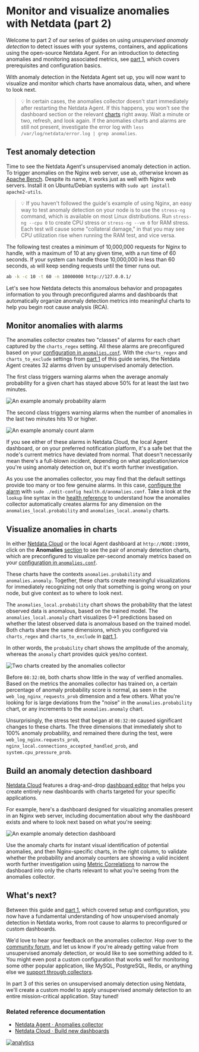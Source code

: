 <!--
title: "Monitor and visualize anomalies with Netdata (part 2)"
description: "Using unsupervised anomaly detection and machine learning, get notified "
image: /img/seo/guides/monitor/visualize-monitor-anomalies.png
author: "Joel Hans"
author_title: "Editorial Director, Technical & Educational Resources"
author_img: "/img/authors/joel-hans.jpg"
custom_edit_url: https://github.com/netdata/netdata/edit/master/docs/guides/monitor/visualize-monitor-anomalies.md
-->

# Monitor and visualize anomalies with Netdata (part 2)

Welcome to part 2 of our series of guides on using _unsupervised anomaly detection_ to detect issues with your systems,
containers, and applications using the open-source Netdata Agent. For an introduction to detecting anomalies and
monitoring associated metrics, see [part 1](/docs/guides/monitor/anomaly-detection.md), which covers prerequisites and
configuration basics.

With anomaly detection in the Netdata Agent set up, you will now want to visualize and monitor which charts have
anomalous data, when, and where to look next.

> 💡 In certain cases, the anomalies collector doesn't start immediately after restarting the Netdata Agent. If this
> happens, you won't see the dashboard section or the relevant [charts](#visualize-anomalies-in-charts) right away. Wait
> a minute or two, refresh, and look again. If the anomalies charts and alarms are still not present, investigate the
> error log with `less /var/log/netdata/error.log | grep anomalies`.

## Test anomaly detection

Time to see the Netdata Agent's unsupervised anomaly detection in action. To trigger anomalies on the Nginx web server,
use `ab`, otherwise known as [Apache Bench](https://httpd.apache.org/docs/2.4/programs/ab.html). Despite its name, it
works just as well with Nginx web servers. Install it on Ubuntu/Debian systems with `sudo apt install apache2-utils`.

> 💡 If you haven't followed the guide's example of using Nginx, an easy way to test anomaly detection on your node is
> to use the `stress-ng` command, which is available on most Linux distributions. Run `stress-ng --cpu 0` to create CPU
> stress or `stress-ng --vm 0` for RAM stress. Each test will cause some "collateral damage," in that you may see CPU
> utilization rise when running the RAM test, and vice versa.

The following test creates a minimum of 10,000,000 requests for Nginx to handle, with a maximum of 10 at any given time,
with a run time of 60 seconds. If your system can handle those 10,000,000 in less than 60 seconds, `ab` will keep
sending requests until the timer runs out.

```bash
ab -k -c 10 -t 60 -n 10000000 http://127.0.0.1/
```

Let's see how Netdata detects this anomalous behavior and propagates information to you through preconfigured alarms and
dashboards that automatically organize anomaly detection metrics into meaningful charts to help you begin root cause
analysis (RCA).

## Monitor anomalies with alarms

The anomalies collector creates two "classes" of alarms for each chart captured by the `charts_regex` setting. All these
alarms are preconfigured based on your [configuration in
`anomalies.conf`](/docs/guides/monitor/anomaly-detection.md#configure-the-anomalies-collector). With the `charts_regex`
and `charts_to_exclude` settings from [part 1](/docs/guides/monitor/anomaly-detection.md) of this guide series, the
Netdata Agent creates 32 alarms driven by unsupervised anomaly detection.

The first class triggers warning alarms when the average anomaly probability for a given chart has stayed above 50% for
at least the last two minutes.

![An example anomaly probability
alarm](https://user-images.githubusercontent.com/1153921/104225767-0a0a9480-5404-11eb-9bfd-e29592397203.png)

The second class triggers warning alarms when the number of anomalies in the last two minutes hits 10 or higher.

![An example anomaly count
alarm](https://user-images.githubusercontent.com/1153921/104225769-0aa32b00-5404-11eb-95f3-7309f9429fe1.png)

If you see either of these alarms in Netdata Cloud, the local Agent dashboard, or on your preferred notification
platform, it's a safe bet that the node's current metrics have deviated from normal. That doesn't necessarily mean
there's a full-blown incident, depending on what application/service you're using anomaly detection on, but it's worth
further investigation.

As you use the anomalies collector, you may find that the default settings provide too many or too few genuine alarms.
In this case, [configure the alarm](/docs/monitor/configure-alarms.md) with `sudo ./edit-config
health.d/anomalies.conf`. Take a look at the `lookup` line syntax in the [health
reference](/health/REFERENCE.md#alarm-line-lookup) to understand how the anomalies collector automatically creates
alarms for any dimension on the `anomalies_local.probability` and `anomalies_local.anomaly` charts.

## Visualize anomalies in charts

In either [Netdata Cloud](https://app.netdata.cloud) or the local Agent dashboard at `http://NODE:19999`, click on the
**Anomalies** [section](/web/gui/README.md#sections) to see the pair of anomaly detection charts, which are
preconfigured to visualize per-second anomaly metrics based on your [configuration in
`anomalies.conf`](/docs/guides/monitor/anomaly-detection.md#configure-the-anomalies-collector).

These charts have the contexts `anomalies.probability` and `anomalies.anomaly`. Together, these charts
create meaningful visualizations for immediately recognizing not only that something is going wrong on your node, but
give context as to where to look next.

The `anomalies_local.probability` chart shows the probability that the latest observed data is anomalous, based on the
trained model. The `anomalies_local.anomaly` chart visualizes 0&rarr;1 predictions based on whether the latest observed
data is anomalous based on the trained model. Both charts share the same dimensions, which you configured via
`charts_regex` and `charts_to_exclude` in [part 1](/docs/guides/monitor/anomaly-detection.md).

In other words, the `probability` chart shows the amplitude of the anomaly, whereas the `anomaly` chart provides quick
yes/no context.

![Two charts created by the anomalies
collector](https://user-images.githubusercontent.com/1153921/104226380-ef84eb00-5404-11eb-9faf-9e64c43b95ff.png)

Before `08:32:00`, both charts show little in the way of verified anomalies. Based on the metrics the anomalies
collector has trained on, a certain percentage of anomaly probability score is normal, as seen in the
`web_log_nginx_requests_prob` dimension and a few others. What you're looking for is large deviations from the "noise"
in the `anomalies.probability` chart, or any increments to the `anomalies.anomaly` chart.

Unsurprisingly, the stress test that began at `08:32:00` caused significant changes to these charts. The three
dimensions that immediately shot to 100% anomaly probability, and remained there during the test, were
`web_log_nginx.requests_prob`, `nginx_local.connections_accepted_handled_prob`, and `system.cpu_pressure_prob`. 

## Build an anomaly detection dashboard

[Netdata Cloud](https://app.netdata.cloud) features a drag-and-drop [dashboard
editor](/docs/visualize/create-dashboards.md) that helps you create entirely new dashboards with charts targeted for
your specific applications.

For example, here's a dashboard designed for visualizing anomalies present in an Nginx web server, including
documentation about why the dashboard exists and where to look next based on what you're seeing:

![An example anomaly detection
dashboard](https://user-images.githubusercontent.com/1153921/104226915-c6188f00-5405-11eb-9bb4-559a18016fa7.png)

Use the anomaly charts for instant visual identification of potential anomalies, and then Nginx-specific charts, in the
right column, to validate whether the probability and anomaly counters are showing a valid incident worth further
investigation using [Metric Correlations](https://learn.netdata.cloud/docs/cloud/insights/metric-correlations) to narrow
the dashboard into only the charts relevant to what you're seeing from the anomalies collector.

## What's next?

Between this guide and [part 1](/docs/guides/monitor/anomaly-detection.md), which covered setup and configuration, you
now have a fundamental understanding of how unsupervised anomaly detection in Netdata works, from root cause to alarms
to preconfigured or custom dashboards.

We'd love to hear your feedback on the anomalies collector. Hop over to the [community
forum](https://community.netdata.cloud/c/agent-development/9), and let us know if you're already getting value from
unsupervised anomaly detection, or would like to see something added to it. You might even post a custom configuration
that works well for monitoring some other popular application, like MySQL, PostgreSQL, Redis, or anything else we
[support through collectors](/collectors/COLLECTORS.md).

In part 3 of this series on unsupervised anomaly detection using Netdata, we'll create a custom model to apply
unsupervised anomaly detection to an entire mission-critical application. Stay tuned!

### Related reference documentation

- [Netdata Agent · Anomalies collector](/collectors/python.d.plugin/anomalies/README.md)
- [Netdata Cloud · Build new dashboards](https://learn.netdata.cloud/docs/cloud/visualize/dashboards)

[![analytics](https://www.google-analytics.com/collect?v=1&aip=1&t=pageview&_s=1&ds=github&dr=https%3A%2F%2Fgithub.com%2Fnetdata%2Fnetdata&dl=https%3A%2F%2Fmy-netdata.io%2Fgithub%2Fdocs%2Fguides%2Fmonitor%2Fanomaly-detectionl&_u=MAC~&cid=5792dfd7-8dc4-476b-af31-da2fdb9f93d2&tid=UA-64295674-3)](<>)
